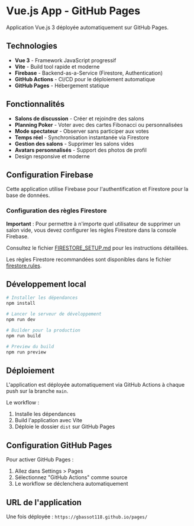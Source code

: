 # Vue.js App - GitHub Pages

Application Vue.js 3 déployée automatiquement sur GitHub Pages.

## Technologies

- **Vue 3** - Framework JavaScript progressif
- **Vite** - Build tool rapide et moderne
- **Firebase** - Backend-as-a-Service (Firestore, Authentication)
- **GitHub Actions** - CI/CD pour le déploiement automatique
- **GitHub Pages** - Hébergement statique

## Fonctionnalités

- **Salons de discussion** - Créer et rejoindre des salons
- **Planning Poker** - Voter avec des cartes Fibonacci ou personnalisées
- **Mode spectateur** - Observer sans participer aux votes
- **Temps réel** - Synchronisation instantanée via Firestore
- **Gestion des salons** - Supprimer les salons vides
- **Avatars personnalisés** - Support des photos de profil
- Design responsive et moderne

## Configuration Firebase

Cette application utilise Firebase pour l'authentification et Firestore pour la base de données.

### Configuration des règles Firestore

**Important** : Pour permettre à n'importe quel utilisateur de supprimer un salon vide, vous devez configurer les règles Firestore dans la console Firebase.

Consultez le fichier [FIRESTORE_SETUP.md](./FIRESTORE_SETUP.md) pour les instructions détaillées.

Les règles Firestore recommandées sont disponibles dans le fichier [firestore.rules](./firestore.rules).

## Développement local

```bash
# Installer les dépendances
npm install

# Lancer le serveur de développement
npm run dev

# Builder pour la production
npm run build

# Preview du build
npm run preview
```

## Déploiement

L'application est déployée automatiquement via GitHub Actions à chaque push sur la branche `main`.

Le workflow :
1. Installe les dépendances
2. Build l'application avec Vite
3. Déploie le dossier `dist` sur GitHub Pages

## Configuration GitHub Pages

Pour activer GitHub Pages :
1. Allez dans Settings > Pages
2. Sélectionnez "GitHub Actions" comme source
3. Le workflow se déclenchera automatiquement

## URL de l'application

Une fois déployée : `https://gbassot118.github.io/pages/`
